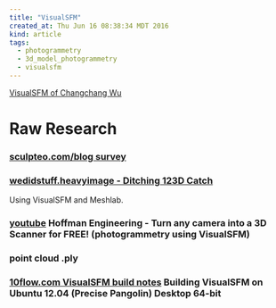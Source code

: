 ```yaml
---
title: "VisualSFM"
created_at: Thu Jun 16 08:38:34 MDT 2016
kind: article
tags:
  - photogrammetry
  - 3d_model_photogrammetry
  - visualsfm
---
```


<a href="http://ccwu.me/vsfm/" target="_blank">VisualSFM of Changchang Wu</a>

# Raw Research

### <a href="http://www.sculpteo.com/blog/2016/01/20/turning-a-picture-into-a-3d-model/" target="_blank">sculpteo.com/blog survey</a>

### <a href="http://wedidstuff.heavyimage.com/index.php/2013/07/12/open-source-photogrammetry-workflow/" target="_blank">wedidstuff.heavyimage - Ditching 123D Catch</a>

Using VisualSFM and Meshlab.


### <a href="" target="_blank">youtube</a> Hoffman Engineering - Turn any camera into a 3D Scanner for FREE! (photogrammetry using VisualSFM)

### point cloud .ply

### <a href="http://www.10flow.com/2012/08/15/building-visualsfm-on-ubuntu-12-04-precise-pangolin-desktop-64-bit/" target="_blank">10flow.com VisualSFM build notes</a> Building VisualSFM on Ubuntu 12.04 (Precise Pangolin) Desktop 64-bit

<!--
html boilerplate
<a href="" target="_blank"></a>
<img src="" width="400px">
<ul>
  <li></li>
</ul>
<pre>
</pre>
<pre><code>
</code></pre>
-->


